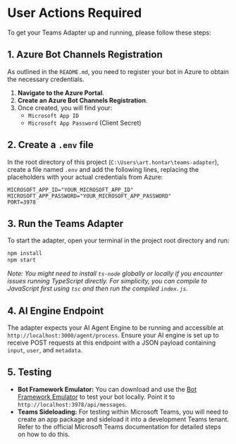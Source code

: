 # User Actions Required

To get your Teams Adapter up and running, please follow these steps:

## 1. Azure Bot Channels Registration

As outlined in the `README.md`, you need to register your bot in Azure to obtain the necessary credentials.

1.  **Navigate to the Azure Portal**.
2.  **Create an Azure Bot Channels Registration**.
3.  Once created, you will find your:
    *   `Microsoft App ID`
    *   `Microsoft App Password` (Client Secret)

## 2. Create a `.env` file

In the root directory of this project (`C:\Users\art.hontar\teams-adapter`), create a file named `.env` and add the following lines, replacing the placeholders with your actual credentials from Azure:

```
MICROSOFT_APP_ID="YOUR_MICROSOFT_APP_ID"
MICROSOFT_APP_PASSWORD="YOUR_MICROSOFT_APP_PASSWORD"
PORT=3978
```

## 3. Run the Teams Adapter

To start the adapter, open your terminal in the project root directory and run:

```bash
npm install
npm start
```

*Note: You might need to install `ts-node` globally or locally if you encounter issues running TypeScript directly. For simplicity, you can compile to JavaScript first using `tsc` and then run the compiled `index.js`.* 

## 4. AI Engine Endpoint

The adapter expects your AI Agent Engine to be running and accessible at `http://localhost:3000/agent/process`. Ensure your AI engine is set up to receive POST requests at this endpoint with a JSON payload containing `input`, `user`, and `metadata`.

## 5. Testing

*   **Bot Framework Emulator:** You can download and use the [Bot Framework Emulator](https://github.com/Microsoft/BotFramework-Emulator/releases) to test your bot locally. Point it to `http://localhost:3978/api/messages`.
*   **Teams Sideloading:** For testing within Microsoft Teams, you will need to create an app package and sideload it into a development Teams tenant. Refer to the official Microsoft Teams documentation for detailed steps on how to do this.

```